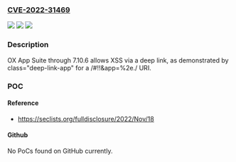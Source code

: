 ### [CVE-2022-31469](https://cve.mitre.org/cgi-bin/cvename.cgi?name=CVE-2022-31469)
![](https://img.shields.io/static/v1?label=Product&message=n%2Fa&color=blue)
![](https://img.shields.io/static/v1?label=Version&message=n%2Fa&color=blue)
![](https://img.shields.io/static/v1?label=Vulnerability&message=n%2Fa&color=brighgreen)

### Description

OX App Suite through 7.10.6 allows XSS via a deep link, as demonstrated by class="deep-link-app" for a /#!!&app=%2e./ URI.

### POC

#### Reference
- https://seclists.org/fulldisclosure/2022/Nov/18

#### Github
No PoCs found on GitHub currently.

